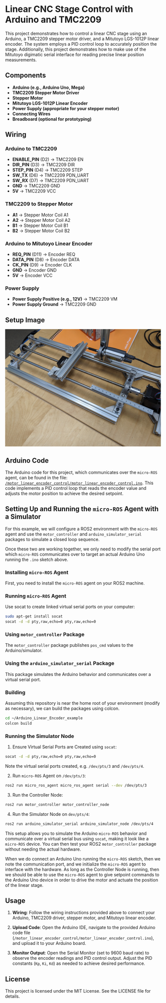 # Linear CNC Stage Control with Arduino and TMC2209

This project demonstrates how to control a linear CNC stage using an Arduino, a TMC2209 stepper motor driver, and a Mitutoyo LGS-1012P linear encoder. The system employs a PID control loop to accurately position the stage. Additionally, this project demonstrates how to make use of the Mitutoyo digimatic serial interface for reading precise linear position measurements.

## Components

- **Arduino (e.g., Arduino Uno, Mega)**
- **TMC2209 Stepper Motor Driver**
- **Stepper Motor**
- **Mitutoyo LGS-1012P Linear Encoder**
- **Power Supply (appropriate for your stepper motor)**
- **Connecting Wires**
- **Breadboard (optional for prototyping)**

## Wiring

### Arduino to TMC2209
- **ENABLE_PIN** (D2) -> TMC2209 EN
- **DIR_PIN** (D3) -> TMC2209 DIR
- **STEP_PIN** (D4) -> TMC2209 STEP
- **SW_TX** (D6) -> TMC2209 PDN_UART
- **SW_RX** (D7) -> TMC2209 PDN_UART
- **GND** -> TMC2209 GND
- **5V** -> TMC2209 VCC

### TMC2209 to Stepper Motor
- **A1** -> Stepper Motor Coil A1
- **A2** -> Stepper Motor Coil A2
- **B1** -> Stepper Motor Coil B1
- **B2** -> Stepper Motor Coil B2

### Arduino to Mitutoyo Linear Encoder
- **REQ_PIN** (D11) -> Encoder REQ
- **DATA_PIN** (D8) -> Encoder DATA
- **CK_PIN** (D9) -> Encoder CLK
- **GND** -> Encoder GND
- **5V** -> Encoder VCC

### Power Supply
- **Power Supply Positive (e.g., 12V)** -> TMC2209 VM
- **Power Supply Ground** -> TMC2209 GND

## Setup Image

![Motor Linear Encoder Setup](./pictures/motor_linear_encoder_setup.jpg)

## Arduino Code

The Arduino code for this project, which communicates over the `micro-ROS` agent, can be found in the file: [`/motor_linear_encoder_control/motor_linear_encoder_control.ino`](./motor_linear_encoder_control/motor_linear_encoder_control.ino). This code implements a PID control loop that reads the encoder value and adjusts the motor position to achieve the desired setpoint.

## Setting Up and Running the `micro-ROS` Agent with a Simulator

For this example, we will configure a ROS2 environment with the `micro-ROS` agent and use the `motor_controller` and `arduino_simulator_serial` packages to simulate a closed loop sequence.

Once these two are working together, we only need to modify the serial port which `micro-ROS` communicates over to target an actual Arduino Uno running the `.ino` sketch above.

### Installing `micro-ROS` Agent

First, you need to install the `micro-ROS` agent on your ROS2 machine.

### Running `micro-ROS` Agent

Use socat to create linked virtual serial ports on your computer:

```bash
sudo apt-get install socat
socat -d -d pty,raw,echo=0 pty,raw,echo=0
```

### Using `motor_controller` Package

The `motor_controller` package publishes `pos_cmd` values to the Arduino/simulator.

### Using the `arduino_simulator_serial` Package

This package simulates the Arduino behavior and communicates over a virtual serial port.

### Building 

Assuming this repository is near the home root of your environment (modify as necessary), we can build the packages using colcon.

```bash
cd ~/Arduino_Linear_Encoder_example
colcon build
```

### Running the Simulator Node

1. Ensure Virtual Serial Ports are Created using `socat`:

```bash
socat -d -d pty,raw,echo=0 pty,raw,echo=0
```

Note the virtual serial ports created, e.g. `/dev/pts/3` and `/dev/pts/4`.

2. Run `micro-ROS` Agent on `/dev/pts/3`:

```bash
ros2 run micro_ros_agent micro_ros_agent serial --dev /dev/pts/3
```

3. Run the Controller Node:

```bash
ros2 run motor_controller motor_controller_node
```

4. Run the Simulator Node on `dev/pts/4`:

```bash
ros2 run arduino_simulator_serial arduino_simulator_node /dev/pts/4
```

This setup allows you to simulate the Arduino `micro-ROS` behavior and communicate over a virtual serial bus using `socat`, making it look like a `micro-ROS` device. You can then test your ROS2 `motor_controller` package without needing the actual hardware.

When we do connect an Arduino Uno running the `micro-ROS` sketch, then we note the communication port, and we initialize the `micro-ROS` agent to interface with the hardware. As long as the Controller Node is running, then we should be able to use the `micro-ROS` agent to give setpoint commands to the Arduino Uno device in order to drive the motor and actuate the position of the linear stage.

## Usage

1. **Wiring**: Follow the wiring instructions provided above to connect your Arduino, TMC2209 driver, stepper motor, and Mitutoyo linear encoder.

2. **Upload Code**: Open the Arduino IDE, navigate to the provided Arduino code file (`/motor_linear_encoder_control/motor_linear_encoder_control.ino`), and upload it to your Arduino board.

3. **Monitor Output**: Open the Serial Monitor (set to 9600 baud rate) to observe the encoder readings and PID control output. Adjust the PID constants (`Kp`, `Ki`, `Kd`) as needed to achieve desired performance.

## License

This project is licensed under the MIT License. See the LICENSE file for details.
